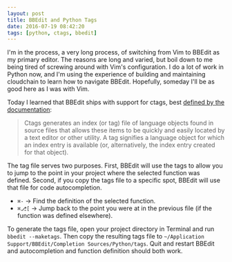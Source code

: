 ```yaml
---
layout: post
title: BBEdit and Python Tags
date: 2016-07-19 08:42:20
tags: [python, ctags, bbedit] 
---
```


I'm in the process, a very long process, of switching from Vim to BBEdit as my primary editor. The reasons are long and varied, but boil down to me being tired of screwing around with Vim's configuration. I do a lot of work in Python now, and I'm using the experience of building and maintaining cloudchain to learn how to navigate BBEdit. Hopefully, someday I'll be as good here as I was with Vim. 

Today I learned that BBEdit ships with support for ctags, best [defined by the documentation](http://ctags.sourceforge.net/whatis.html): 

> Ctags generates an index (or tag) file of language objects found in source files that allows these items to be quickly and easily located by a text editor or other utility. A tag signifies a language object for which an index entry is available (or, alternatively, the index entry created for that object).

The tag file serves two purposes. First, BBEdit will use the tags to allow you to jump to the point in your project where the selected function was defined. Second, if you copy the tags file to a specific spot, BBEdit will use that file for code autocompletion. 

* `⌘-` -> Find the definition of the selected function.
* `⌘⎇[` -> Jump back to the point you were at in the previous file (if the function was defined elsewhere).

To generate the tags file, open your project directory in Terminal and run `bbedit --maketags`. Then copy the resulting tags file to `~/Application Support/BBEdit/Completion Sources/Python/tags`. Quit and restart BBEdit and autocompletion and function definition should both work. 
